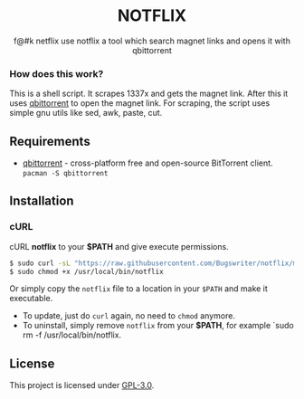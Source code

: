 <h1 align="center">NOTFLIX</h1>
<p align="center">f@#k netflix use notflix a tool which search magnet links and opens it with qbittorrent</p>

### How does this work?

This is a shell script. It scrapes 1337x and gets the magnet link.
After this it uses [qbittorrent](https://www.qbittorrent.org/) to open the magnet link.
For scraping, the script uses simple gnu utils like sed, awk, paste, cut.

## Requirements

- [qbittorrent](https://www.qbittorrent.org/) - cross-platform free and open-source BitTorrent client. `pacman -S qbittorrent`

## Installation

### cURL

cURL **notflix** to your **$PATH** and give execute permissions.

```sh
$ sudo curl -sL "https://raw.githubusercontent.com/Bugswriter/notflix/master/notflix" -o /usr/local/bin/notflix
$ sudo chmod +x /usr/local/bin/notflix
```

Or simply copy the `notflix` file to a location in your `$PATH` and make it executable.

- To update, just do `curl` again, no need to `chmod` anymore.
- To uninstall, simply remove `notflix` from your **$PATH**, for example `sudo rm -f /usr/local/bin/notflix.

## License

This project is licensed under [GPL-3.0](https://raw.githubusercontent.com/Illumina/licenses/master/gpl-3.0.txt).
